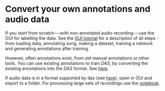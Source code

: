 # Convert your own annotations and audio data
If you start from scratch---with non-annotated audio recording---use the GUI for labelling the data. See the [GUI tutorial](/tutorials_gui/tutorials_gui) for a description of all steps - from loading data, annotating song, making a dataset, training a network and generating annotations after training.

However, often annotations exist, from old manual annotations or other tools. You can use existing annotations to train _DAS_, by converting the existing annotations into the _DAS_ format. See [here](/technical/data_formats).

If audio data is in a format supported by das (see [here](/tutorials_gui/load)), open in GUI and export to a folder. For processing large sets of recordings use the [notebook](make_ds_notebook).

<!--
## Format of exported annotations and audio
Produced by the GUI via `File/Save annotations` and `File/Export for DAS`.

Audio and annotations are exported into `csv` (comma-separated values) and `npz` (zip compressed numpy files):
- `npz` consist of two variables:
    + `data`: `[samples, channels]` array with the audio data
    + `samplerate`: `[1,]` array with the sample rate in Hz
- `csv` contains three columns:
    + `name` - the name of the song or syllable type
    + `start_seconds` - the start time of the syllable.
    + `stop_seconds` - the stop of the syllable. Start and stop are identical for song types of type event, like the pulses of fly song.
    + Each row in the file contains to a single annotation with `name`, `start_seconds` and `stop_seconds`. Special rows a reserved for song types without any annotations: For syllables or other segment types, the consist of the name, `start_seconds` is `np.nan` and an arbitrary stop_seconds. For event-like types (song pulses), both `start_seconds` and `stop_seconds` are `np.nan`. -->


<!--
## Annotation format
csv file with three columns:
- `name`: name of the song element for instance 'pulse' or 'sine' or 'syllable A'
- `start_seconds`: *start* of the song element in seconds rel. to the start of the recording
- `stop_seconds`: *end* of the song element in seconds rel. to the start of the recording

There are two types of song elements:
- `events` have not extent in time, `start_seconds=stop_seconds`, and are best used for brief, pulsatile signals like fly pulse song
- `segments` extend in time, `start_seconds>stop_seconds`, and should be used for normal syllables or fly sine song -->

<!-- The `csv` format is universal and can be created and edit using Excel or even a plain text editor. It is also very easy to programmatically created `csv` files from your own annotation format in python using a [pandas DataFrames](https://pandas.pydata.org/pandas-docs/stable/reference/api/pandas.DataFrame.to_csv.html). Below, we show an example of creating a DataFrame in the correct format from annotation data and saving it as a `csv` file for use with _DAS_.


### Examples of transforming custom annotation formats
Say we have read annotation data into python as three lists containing the names, start and stop of a song type:
```python
names = ['bip', 'bop', 'bip']
start_seconds = [1.34, 5.67, 9.13]
stop_seconds = [1.34, 5.85, 9.13]
```
This defines two song types, "bip" and "bop". "bip" an event-like song type (like a pulse in fly song), since start and stop are identical. "bop" is a segment-like song type (like a syllable in birdsong), because start and stop differ.

This information needs to be arranged into a table, i.e., a pandas DataFrame, of this format:
| names   | start_seconds    | stop_seconds  |
| ------- |:-------------|:-----|
| bip      | 1.34 | 1.34 |
| bop      | 5.67   | 5.85 |
| bip      | 9.13   |  9.13 |

A pandas DataFrame with the format can be created by two means:
Use `xb.annot`, which takes the three lists and produces a correctly  DataFrame
```python
from xarray_behave.annot import Events  # require install with gui

evt = Events.from_lists(names, start_seconds, stop_seconds)
df = evt.to_df()
```

Or you can assemble the DataFrame yourself:

```python
import numpy as np
import pandas as pd

# create empty DataFrame with the required columns
df = pd.DataFrame(columns=['name', 'start_seconds', 'stop_seconds'])

# append a segment
onset = 1.33 # seconds
offset = 1.42  # seconds
segment_bounds = [onset, offset]
segment_name = 'sine_song'

new_row = pd.DataFrame(np.array([segment_name, *segment_bounds])[np.newaxis,:],
                        columns=df.columns)
df = df.append(new_row, ignore_index=True)

# append an event
event_time = 2.15 # seconds
event_name = 'pulse'

new_row = pd.DataFrame(np.array([event_name, event_time, event_time])[np.newaxis,:],
                        columns=df.columns)
df = df.append(new_row, ignore_index=True)
```

Then save as a `csv` file:
```python
df.to_csv('filename.csv')
```


### Convert audio data
The GUI can read many formats (see [list of supported audio formats](/tutorials_gui/load)) and data can always be exported in the correct format via the GUI.
However, if you want to assemble many of your own recordings into dataset for training, a programmatic approach is more efficient.

To assemble a dataset, audio data has to be provided in two formats:
- `wav`: Universal format for audio data. can be created from many software packages:
    - From python `scipy.io.wavfile.write(...)`
    - from matlab `wavwrite(...)`
    - from the command line via ffmpeg: `ffmpeg ...`
- `npz`: Python-specific but a bit more flexible/robust. Should contain two variables - `samplerate` and `data` - and can be created like so: `np.savez(filename, data=audio, samplerate=samplerate)` -->

<!--
```{warning}
Clipping can occur when saving certain data types as wav files. see docs of [scipy.io.wavfile.write](https://docs.scipy.org/doc/scipy/reference/generated/scipy.io.wavfile.write.html) for a list of the range of values available when saving audio of different types to wav.
``` -->